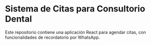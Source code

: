 # Sistema de Citas para Consultorio Dental

Este repositorio contiene una aplicación React para agendar citas, con funcionalidades de recordatorio por WhatsApp.

